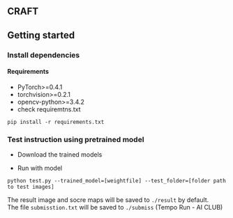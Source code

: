 ## CRAFT
## Getting started
### Install dependencies
#### Requirements
- PyTorch>=0.4.1
- torchvision>=0.2.1
- opencv-python>=3.4.2
- check requiremtns.txt
```
pip install -r requirements.txt
```

### Test instruction using pretrained model
- Download the trained models
 
* Run with  model
``` (with python 3.7)
python test.py --trained_model=[weightfile] --test_folder=[folder path to test images]
```

The result image and socre maps will be saved to `./result` by default.  
The file `submisstion.txt` will be saved to `./submiss` (Tempo Run - AI CLUB)
